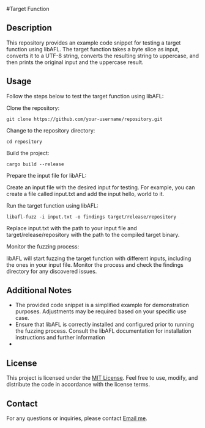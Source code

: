 #Target Function


## Description
This repository provides an example code snippet for testing a target function using libAFL. The target function takes a byte slice as input, converts it to a UTF-8 string, converts the resulting string to uppercase, and then prints the original input and the uppercase result.

## Usage
Follow the steps below to test the target function using libAFL:

Clone the repository:
```shell
git clone https://github.com/your-username/repository.git
  ```

Change to the repository directory:
```shell
cd repository
  ```

Build the project:
```shell
cargo build --release
  ```    

Prepare the input file for libAFL:

Create an input file with the desired input for testing. For example, you can create a file called input.txt and add the input hello, world to it.

Run the target function using libAFL:
```shell
libafl-fuzz -i input.txt -o findings target/release/repository
  ```
Replace input.txt with the path to your input file and target/release/repository with the path to the compiled target binary.

Monitor the fuzzing process:

libAFL will start fuzzing the target function with different inputs, including the ones in your input file. Monitor the process and check the findings directory for any discovered issues.

## Additional Notes

* The provided code snippet is a simplified example for demonstration purposes. Adjustments may be required based on your specific use case.
* Ensure that libAFL is correctly installed and configured prior to running the fuzzing process. Consult the libAFL documentation for installation instructions and further information
* 
## License

This project is licensed under the [MIT License](link-to-license-file). Feel free to use, modify, and distribute the code in accordance with the license terms.

## Contact
For any questions or inquiries, please contact [Email me](mailto:your-email@example.com).
